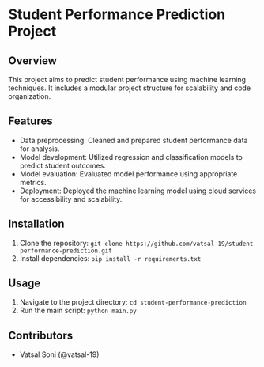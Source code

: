 # Student Performance Prediction Project

## Overview
This project aims to predict student performance using machine learning techniques. It includes a modular project structure for scalability and code organization.

## Features
- Data preprocessing: Cleaned and prepared student performance data for analysis.
- Model development: Utilized regression and classification models to predict student outcomes.
- Model evaluation: Evaluated model performance using appropriate metrics.
- Deployment: Deployed the machine learning model using cloud services for accessibility and scalability.

## Installation
1. Clone the repository: `git clone https://github.com/vatsal-19/student-performance-prediction.git`
2. Install dependencies: `pip install -r requirements.txt`

## Usage
1. Navigate to the project directory: `cd student-performance-prediction`
2. Run the main script: `python main.py`

## Contributors
- Vatsal Soni (@vatsal-19)



